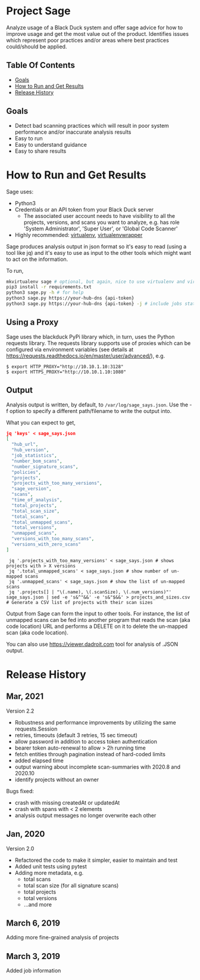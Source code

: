 # Project Sage

Analyze usage of a Black Duck system and offer sage advice for how to improve usage and get the most value out of the product. Identifies issues which represent poor practices and/or areas where best practices could/should be applied.

## Table Of Contents

- [Goals](#goals)
- [How to Run and Get Results](#run)
- [Release History](#release-history)

## Goals <a name="goals"/>

* Detect bad scanning practices which will result in poor system performance and/or inaccurate analysis results
* Easy to run
* Easy to understand guidance
* Easy to share results

# How to Run and Get Results <a name="run" />

Sage uses:

- Python3
- Credentials or an API token from your Black Duck server
  - The associated user account needs to have visibility to all the projects, versions, and scans you want to analyze, e.g. has role 'System Administrator', 'Super User', or 'Global Code Scanner'
- Highly recommended: [virtualenv](https://virtualenv.pypa.io/en/latest/), [virtualenvwrapper](https://virtualenvwrapper.readthedocs.io/en/latest/)

Sage produces analysis output in json format so it's easy to read (using a tool like jq) and it's easy to use as input to the other tools which might want to act on the information.

To run,

```bash
mkvirtualenv sage # optional, but again, nice to use virtualenv and virtualenvwrapper
pip3 install -r requirements.txt
python3 sage.py -h # for help
python3 sage.py https://your-hub-dns {api-token}
python3 sage.py https://your-hub-dns {api-token} -j # include jobs statistics
```

## Using a Proxy

Sage uses the blackduck PyPi library which, in turn, uses the Python requests library. The requests library supports use of proxies which can be configured via environment variables (see details at https://requests.readthedocs.io/en/master/user/advanced/), e.g.

```
$ export HTTP_PROXY="http://10.10.1.10:3128"
$ export HTTPS_PROXY="http://10.10.1.10:1080"
```

## Output

Analysis output is written, by default, to `/var/log/sage_says.json`. Use the -f option to specify a different path/filename to write the output into.

What you can expect to get,

```json
jq 'keys' < sage_says.json
[
  "hub_url",
  "hub_version",
  "job_statistics",
  "number_bom_scans",
  "number_signature_scans",
  "policies",
  "projects",
  "projects_with_too_many_versions",
  "sage_version",
  "scans",
  "time_of_analysis",
  "total_projects",
  "total_scan_size",
  "total_scans",
  "total_unmapped_scans",
  "total_versions",
  "unmapped_scans",
  "versions_with_too_many_scans",
  "versions_with_zero_scans"
]
```

```
 jq '.projects_with_too_many_versions' < sage_says.json # shows projects with > X versions
 jq '.total_unmapped_scans' < sage_says.json # show number of un-mapped scans
 jq '.unmapped_scans' < sage_says.json # show the list of un-mapped scans
 jq '.projects[] | "\(.name), \(.scanSize), \(.num_versions)"' sage_says.json | sed -e 's&^"&&' -e 's&"$&&' > projects_and_sizes.csv # Generate a CSV list of projects with their scan sizes
```

Output from Sage can form the input to other tools. For instance, the list of unmapped scans can be fed into another program that reads the scan (aka code location) URL and performs a DELETE on it to delete the un-mapped scan (aka code location).

You can also use https://viewer.dadroit.com tool for analysis of .JSON output.

# Release History <a name=release-history />

## Mar, 2021

Version 2.2

- Robustness and performance improvements by utilizing the same requests.Session
- retries, timeouts (default 3 retries, 15 sec timeout)
- allow password in addition to access token authentication
- bearer token auto-renewal to allow > 2h running time
- fetch entities through pagination instead of hard-coded limits
- added elapsed time
- output warning about incomplete scan-summaries with 2020.8 and 2020.10
- identify projects without an owner

Bugs fixed:
- crash with missing createdAt or updatedAt
- crash with spans with < 2 elements
- analysis output messages no longer overwrite each other


## Jan, 2020

Version 2.0

- Refactored the code to make it simpler, easier to maintain and test
- Added unit tests using pytest
- Adding more metadata, e.g.
  - total scans
  - total scan size (for all signature scans)
  - total projects
  - total versions
  - ...and more

## March 6, 2019

Adding more fine-grained analysis of projects

## March 3, 2019

Added job information
